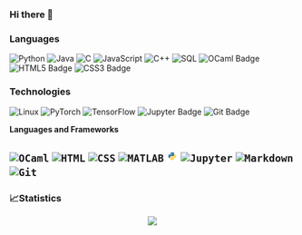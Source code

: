 ### Hi there 👋

### Languages

![Python](https://img.shields.io/badge/-Python-000?&logo=Python)
![Java](https://img.shields.io/badge/-Java-000?&logo=Java&logoColor=007396)
![C](https://img.shields.io/badge/-C-000?&logo=C)
![JavaScript](https://img.shields.io/badge/-JavaScript-000?&logo=JavaScript)
![C++](https://img.shields.io/badge/-C++-000?&logo=c%2b%2b&logoColor=00599C)
![SQL](https://img.shields.io/badge/-SQL-000?&logo=MySQL)
![OCaml Badge](https://img.shields.io/badge/OCaml-EC6813?logo=ocaml&logoColor=fff&style=flat)
![HTML5 Badge](https://img.shields.io/badge/HTML5-E34F26?logo=html5&logoColor=fff&style=flat)
![CSS3 Badge](https://img.shields.io/badge/CSS3-1572B6?logo=css3&logoColor=fff&style=flat)

### Technologies

![Linux](https://img.shields.io/badge/-Linux-000?&logo=Linux)
![PyTorch](https://img.shields.io/badge/-PyTorch-000?&logo=PyTorch)
![TensorFlow](https://img.shields.io/badge/-TensorFlow-000?&logo=TensorFlow)
![Jupyter Badge](https://img.shields.io/badge/Jupyter-F37626?logo=jupyter&logoColor=fff&style=flat)
![Git Badge](https://img.shields.io/badge/Git-F05032?logo=git&logoColor=fff&style=flat)

**Languages and Frameworks**

<code><img height="20" src="https://ocaml.org/logo.svg" alt="OCaml" title="OCaml"></code>
<code><img height="20" src="https://img.icons8.com/color/48/000000/html-5--v1.png" alt="HTML" title="HTML"></code>
<code><img height="20" src="https://img.icons8.com/dusk/64/000000/css3.png" alt="CSS" title="CSS"></code>
<code><img height="20" src="https://img.icons8.com/fluency/48/000000/matlab.png" alt="MATLAB" title="MATLAB"></code>
<code><img height="20" src="https://raw.githubusercontent.com/github/explore/80688e429a7d4ef2fca1e82350fe8e3517d3494d/topics/python/python.png" alt="Python" title="Python"></code>
<code><img height="20" src="https://user-images.githubusercontent.com/51937841/209330491-89c59d45-d0ef-4caf-aae6-f08bfdee4794.png" alt="Jupyter" title="Jupyter"></code>
<code><img height="20" src="https://user-images.githubusercontent.com/51937841/209326627-dae28557-5c22-4c86-9b62-1d4bfa426713.png" alt="Markdown" title="Markdown"></code>
<code><img height="20" src="https://user-images.githubusercontent.com/51937841/209330070-70698d31-dc41-4bf2-993b-82b09234320b.png" alt="Git" title="Git"></code>
<br>
---

### 📈Statistics

<div align="center">
    <span>&emsp;&emsp;</span>
    <img height="170px" src="https://github-readme-stats.vercel.app/api?username=TItygrosminet" />
    <span>&emsp;&emsp;</span>
</div>
